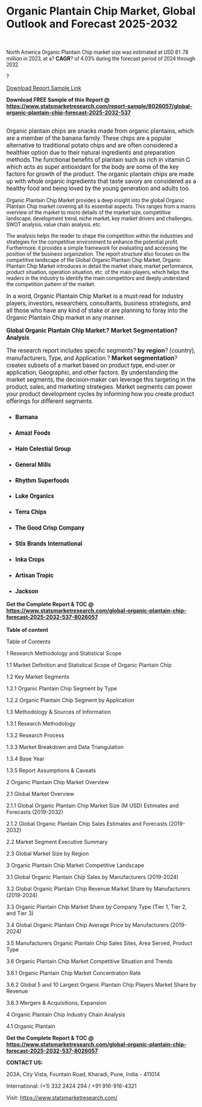 <h1>Organic Plantain Chip Market, Global Outlook and Forecast 2025-2032</h1><br/><p>
 
 <span style="font-family:roboto,sans-serif">North America Organic Plantain Chip market size was estimated at USD 81.78 million in 2023, at a? </span><strong>CAGR</strong><span style="font-family:roboto,sans-serif">? of 4.03% during the forecast period of 2024 through 2032.</span></p><p>
 
 ? </p><p><a href="https://www.statsmarketresearch.com/download-free-sample/8026057/global-organic-plantain-chip-forecast-2025-2032-537">Download Report Sample Link</a></p><div><b>Download FREE Sample of this Report @ <a href="https://www.statsmarketresearch.com/download-free-sample/8026057/global-organic-plantain-chip-forecast-2025-2032-537">https://www.statsmarketresearch.com/report-sample/8026057/global-organic-plantain-chip-forecast-2025-2032-537</a></b></div><br><p>
 
 </p><p>
 
 </p><p><span style="font-size:16px"><span style="font-family:roboto,sans-serif">Organic plantain chips are snacks made from organic plantains, which are a member of the banana family. These chips are a popular alternative to traditional potato chips and are often considered a healthier option due to their natural ingredients and preparation methods.The functional benefits of plantain such as rich in vitamin C which acts as super antioxidant for the body are some of the key factors for growth of the product. The organic plantain chips are made up with whole organic ingredients that taste savory are considered as a healthy food and being loved by the young generation and adults too.</span></span></p><p>
 
 <span style="font-family:roboto,sans-serif">Organic Plantain Chip Market provides a deep insight into the global Organic Plantain Chip market covering all its essential aspects. This ranges from a macro overview of the market to micro details of the market size, competitive landscape, development trend, niche market, key market drivers and challenges, SWOT analysis, value chain analysis, etc.</span></p><p>
 
 <span style="font-family:roboto,sans-serif">The analysis helps the reader to shape the competition within the industries and strategies for the competitive environment to enhance the potential profit. Furthermore, it provides a simple framework for evaluating and accessing the position of the business organization. The report structure also focuses on the competitive landscape of the Global Organic Plantain Chip Market, Organic Plantain Chip Market introduces in detail the market share, market performance, product situation, operation situation, etc. of the main players, which helps the readers in the industry to identify the main competitors and deeply understand the competition pattern of the market.</span></p><p>
 
 </p><p><span style="font-size:16px"><span style="font-family:roboto,sans-serif">In a word, Organic Plantain Chip Market is a must-read for industry players, investors, researchers, consultants, business strategists, and all those who have any kind of stake or are planning to foray into the Organic Plantain Chip market in any manner.</span></span></p><p>
 
 </p><p>
 
 <span style="font-size:16px"><strong><span style="font-family:roboto,sans-serif">Global Organic Plantain Chip Market:? </span>Market Segmentation<span style="font-family:roboto,sans-serif">? Analysis</span></strong></span></p><p>
 
 </p><p><span style="font-size:16px"><span style="font-family:roboto,sans-serif">The research report includes specific segments? </span><strong>by region</strong><span style="font-family:roboto,sans-serif">? (country), manufacturers, Type, and Application.? </span><strong>Market segmentation</strong><span style="font-family:roboto,sans-serif">? creates subsets of a market based on product type, end-user or application, Geographic, and other factors. By understanding the market segments, the decision-maker can leverage this targeting in the product, sales, and marketing strategies. Market segments can power your product development cycles by informing how you create product offerings for different segments.</span></span></p><p>
 
 </p><p>
 
 </p><ul><p></p><li><p></p><h3><span style="font-size:16px"><span style="font-family:roboto,sans-serif">Barnana</span></span></h3><p></p></li><p></p><li><p></p><h3><span style="font-size:16px"><span style="font-family:roboto,sans-serif">Amazi Foods</span></span></h3><p></p></li><p></p><li><p></p><h3><span style="font-size:16px"><span style="font-family:roboto,sans-serif">Hain Celestial Group</span></span></h3><p></p></li><p></p><li><p></p><h3><span style="font-size:16px"><span style="font-family:roboto,sans-serif">General Mills</span></span></h3><p></p></li><p></p><li><p></p><h3><span style="font-size:16px"><span style="font-family:roboto,sans-serif">Rhythm Superfoods</span></span></h3><p></p></li><p></p><li><p></p><h3><span style="font-size:16px"><span style="font-family:roboto,sans-serif">Luke Organics</span></span></h3><p></p></li><p></p><li><p></p><h3><span style="font-size:16px"><span style="font-family:roboto,sans-serif">Terra Chips</span></span></h3><p></p></li><p></p><li><p></p><h3><span style="font-size:16px"><span style="font-family:roboto,sans-serif">The Good Crisp Company</span></span></h3><p></p></li><p></p><li><p></p><h3><span style="font-size:16px"><span style="font-family:roboto,sans-serif">Stix Brands International</span></span></h3><p></p></li><p></p><li><p></p><h3><span style="font-size:16px"><span style="font-family:roboto,sans-serif">Inka Crops</span></span></h3><p></p></li><p></p><li><p></p><h3><span style="font-size:16px"><span style="font-family:roboto,sans-serif">Artisan Tropic</span></span></h3><p></p></li><p></p><li><p></p><h3><span style="font-size:16px"><span style="font-family:roboto,sans-serif">Jackson</span></span></h3><p></p></li><p></p></ul><div><b>Get the Complete Report & TOC @ <a href="https://www.statsmarketresearch.com/global-organic-plantain-chip-forecast-2025-2032-537-8026057">https://www.statsmarketresearch.com/global-organic-plantain-chip-forecast-2025-2032-537-8026057</a></b></div><br><b>Table of content</b><p>Table of Contents<br />
 
 1 Research Methodology and Statistical Scope<br />
 
 1.1 Market Definition and Statistical Scope of Organic Plantain Chip<br />
 
 1.2 Key Market Segments<br />
 
 1.2.1 Organic Plantain Chip Segment by Type<br />
 
 1.2.2 Organic Plantain Chip Segment by Application<br />
 
 1.3 Methodology & Sources of Information<br />
 
 1.3.1 Research Methodology<br />
 
 1.3.2 Research Process<br />
 
 1.3.3 Market Breakdown and Data Triangulation<br />
 
 1.3.4 Base Year<br />
 
 1.3.5 Report Assumptions & Caveats<br />
 
 2 Organic Plantain Chip Market Overview<br />
 
 2.1 Global Market Overview<br />
 
 2.1.1 Global Organic Plantain Chip Market Size (M USD) Estimates and Forecasts (2019-2032)<br />
 
 2.1.2 Global Organic Plantain Chip Sales Estimates and Forecasts (2019-2032)<br />
 
 2.2 Market Segment Executive Summary<br />
 
 2.3 Global Market Size by Region<br />
 
 3 Organic Plantain Chip Market Competitive Landscape<br />
 
 3.1 Global Organic Plantain Chip Sales by Manufacturers (2019-2024)<br />
 
 3.2 Global Organic Plantain Chip Revenue Market Share by Manufacturers (2019-2024)<br />
 
 3.3 Organic Plantain Chip Market Share by Company Type (Tier 1, Tier 2, and Tier 3)<br />
 
 3.4 Global Organic Plantain Chip Average Price by Manufacturers (2019-2024)<br />
 
 3.5 Manufacturers Organic Plantain Chip Sales Sites, Area Served, Product Type<br />
 
 3.6 Organic Plantain Chip Market Competitive Situation and Trends<br />
 
 3.6.1 Organic Plantain Chip Market Concentration Rate<br />
 
 3.6.2 Global 5 and 10 Largest Organic Plantain Chip Players Market Share by Revenue<br />
 
 3.6.3 Mergers & Acquisitions, Expansion<br />
 
 4 Organic Plantain Chip Industry Chain Analysis<br />
 
 4.1 Organic Plantain <br><div><b>Get the Complete Report & TOC @ <a href="https://www.statsmarketresearch.com/global-organic-plantain-chip-forecast-2025-2032-537-8026057">https://www.statsmarketresearch.com/global-organic-plantain-chip-forecast-2025-2032-537-8026057</a></b></div></p>
 
 <b>CONTACT US:</b><br>
 
 203A, City Vista, Fountain Road, Kharadi, Pune, India - 411014 <br>
 
 International: (+1) 332 2424 294 / +91 916-916-4321<br>
 
 Visit: <a href="https://www.statsmarketresearch.com/">https://www.statsmarketresearch.com/</a>
 
 <br>